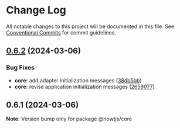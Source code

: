 # Change Log

All notable changes to this project will be documented in this file.
See [Conventional Commits](https://conventionalcommits.org) for commit guidelines.

## [0.6.2](https://github.com/nowtjs/nowt/compare/v0.6.1...v0.6.2) (2024-03-06)

### Bug Fixes

- **core:** add adapter initialization messages ([38db5bb](https://github.com/nowtjs/nowt/commit/38db5bbab652247a3e68ea980aa5809e92cf57ef))
- **core:** revise application initialization messages ([2659077](https://github.com/nowtjs/nowt/commit/26590776d87a2d5d4d94f57c11d50b14430b27d7))

## 0.6.1 (2024-03-06)

**Note:** Version bump only for package @nowtjs/core
